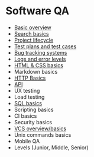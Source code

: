 # Software QA

- [Basic overview](overview)
- [Search basics](search)
- [Project lifecycle](project-lifecycle)
- [Test plans and test cases](test-case-plan)
- [Bug tracking systems](bugtrakers)
- [Logs and error levels](logs)
- [HTML & CSS basics](html)
- Markdown basics
- [HTTP Basics](http)
- [API](api)
- UX testing
- Load testing
- [SQL basics](sql)
- Scripting basics
- CI basics
- Security basics
- [VCS overview/basics](vcs)
- Unix commands basics
- Mobile QA
- Levels (Junior, Middle, Senior)

